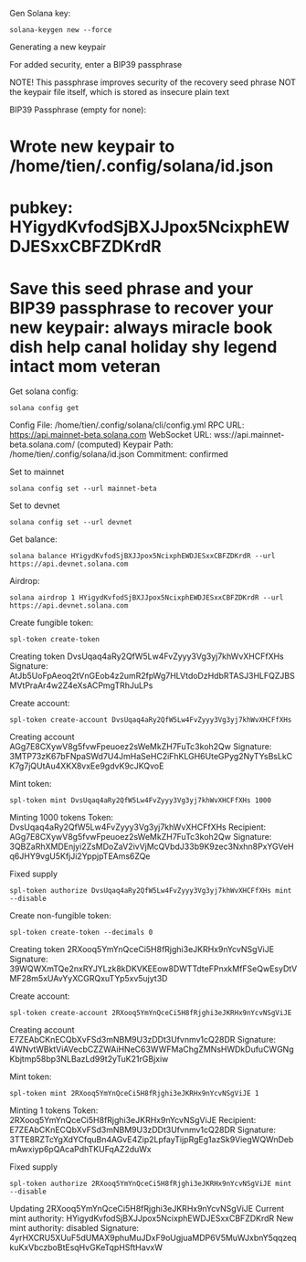 Gen Solana key:
```
solana-keygen new --force
```

Generating a new keypair

For added security, enter a BIP39 passphrase

NOTE! This passphrase improves security of the recovery seed phrase NOT the
keypair file itself, which is stored as insecure plain text

BIP39 Passphrase (empty for none): 

Wrote new keypair to /home/tien/.config/solana/id.json
=========================================================================
pubkey: HYigydKvfodSjBXJJpox5NcixphEWDJESxxCBFZDKrdR
=========================================================================
Save this seed phrase and your BIP39 passphrase to recover your new keypair:
always miracle book dish help canal holiday shy legend intact mom veteran
=========================================================================


Get solana config:
```
solana config get
 ```

Config File: /home/tien/.config/solana/cli/config.yml
RPC URL: https://api.mainnet-beta.solana.com
WebSocket URL: wss://api.mainnet-beta.solana.com/ (computed)
Keypair Path: /home/tien/.config/solana/id.json
Commitment: confirmed

Set to mainnet
```
solana config set --url mainnet-beta
```

Set to devnet
```
solana config set --url devnet
```

Get balance:
```
solana balance HYigydKvfodSjBXJJpox5NcixphEWDJESxxCBFZDKrdR --url https://api.devnet.solana.com
```

Airdrop:
```
solana airdrop 1 HYigydKvfodSjBXJJpox5NcixphEWDJESxxCBFZDKrdR --url https://api.devnet.solana.com
```

Create fungible token:
```
spl-token create-token
```

Creating token DvsUqaq4aRy2QfW5Lw4FvZyyy3Vg3yj7khWvXHCFfXHs
Signature: AtJb5UoFpAeoq2tVnGEob4z2umR2fpWg7HLVtdoDzHdbRTASJ3HLFQZJBSMVtPraAr4w2Z4eXsACPmgTRhJuLPs

Create account:
```
spl-token create-account DvsUqaq4aRy2QfW5Lw4FvZyyy3Vg3yj7khWvXHCFfXHs
```
Creating account AGg7E8CXywV8g5fvwFpeuoez2sWeMkZH7FuTc3koh2Qw
Signature: 3MTP73zK67bFNpaSWd7U4JmHaSeHC2iFhKLGH6UteGPyg2NyTYsBsLkCK7g7jQUtAu4XKX8vxEe9gdvK9cJKQvoE

Mint token:
```
spl-token mint DvsUqaq4aRy2QfW5Lw4FvZyyy3Vg3yj7khWvXHCFfXHs 1000
```

Minting 1000 tokens
  Token: DvsUqaq4aRy2QfW5Lw4FvZyyy3Vg3yj7khWvXHCFfXHs
  Recipient: AGg7E8CXywV8g5fvwFpeuoez2sWeMkZH7FuTc3koh2Qw
Signature: 3QBZaRhXMDEnjyi2ZsMDoZaV2ivVjMcQVbdJ33b9K9zec3Nxhn8PxYGVeHq6JHY9vgU5KfjJi2YppjpTEAms6ZQe

Fixed supply
```
spl-token authorize DvsUqaq4aRy2QfW5Lw4FvZyyy3Vg3yj7khWvXHCFfXHs mint --disable
```

Create non-fungible token:

```
spl-token create-token --decimals 0
```
Creating token 2RXooq5YmYnQceCi5H8fRjghi3eJKRHx9nYcvNSgViJE
Signature: 39WQWXmTQe2nxRYJYLzk8kDKVKEEow8DWTTdteFPnxkMfFSeQwEsyDtVMF28m5xUAvYyXCGRQxuTYp5xv5ujyt3D

Create account:
```
spl-token create-account 2RXooq5YmYnQceCi5H8fRjghi3eJKRHx9nYcvNSgViJE
```
Creating account E7ZEAbCKnECQbXvFSd3mNBM9U3zDDt3Ufvnmv1cQ28DR
Signature: 4WNvtWBktViAVecbCZZWAiHNeC63WWFMaChgZMNsHWDkDufuCWGNgKbjtmp58bp3NLBazLd99t2yTuK21rGBjxiw

Mint token:
```
spl-token mint 2RXooq5YmYnQceCi5H8fRjghi3eJKRHx9nYcvNSgViJE 1
```
Minting 1 tokens
  Token: 2RXooq5YmYnQceCi5H8fRjghi3eJKRHx9nYcvNSgViJE
  Recipient: E7ZEAbCKnECQbXvFSd3mNBM9U3zDDt3Ufvnmv1cQ28DR
Signature: 3TTE8RZTcYgXdYCfquBn4AGvE4Zip2LpfayTijpRgEg1azSk9ViegWQWnDebmAwxiyp6pQAcaPdhTKUFqAZ2duWx

Fixed supply
```
spl-token authorize 2RXooq5YmYnQceCi5H8fRjghi3eJKRHx9nYcvNSgViJE mint --disable
```
Updating 2RXooq5YmYnQceCi5H8fRjghi3eJKRHx9nYcvNSgViJE
  Current mint authority: HYigydKvfodSjBXJJpox5NcixphEWDJESxxCBFZDKrdR
  New mint authority: disabled
Signature: 4yrHXCRU5XUuF5dUMAX9phuMuJDxF9oUgjuaMDP6V5MuWJxbnY5qqzeqkuKxVbczboBtEsqHvGKeTqpHSftHavxW